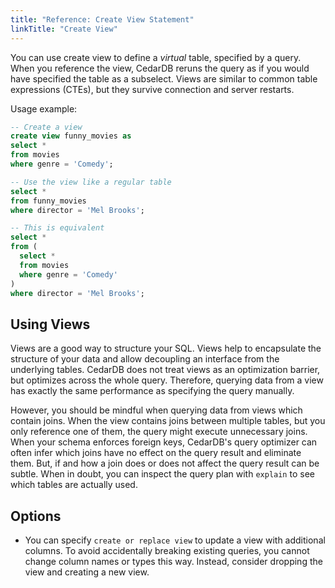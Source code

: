 ```yaml
---
title: "Reference: Create View Statement"
linkTitle: "Create View"
---
```


You can use create view to define a *virtual* table, specified by a query.
When you reference the view, CedarDB reruns the query as if you would have specified the table as a subselect.
Views are similar to common table expressions (CTEs), but they survive connection and server restarts.

Usage example:

```sql
-- Create a view
create view funny_movies as
select *
from movies
where genre = 'Comedy';

-- Use the view like a regular table
select * 
from funny_movies
where director = 'Mel Brooks';

-- This is equivalent
select *
from (
  select *
  from movies
  where genre = 'Comedy'
)
where director = 'Mel Brooks';
```

## Using Views

Views are a good way to structure your SQL.
Views help to encapsulate the structure of your data and allow decoupling an interface from the underlying tables.
CedarDB does not treat views as an optimization barrier, but optimizes across the whole query.
Therefore, querying data from a view has exactly the same performance as specifying the query manually.

However, you should be mindful when querying data from views which contain joins.
When the view contains joins between multiple tables, but you only reference one of them, the query might execute
unnecessary joins.
When your schema enforces foreign keys, CedarDB's query optimizer can often infer which joins have no effect on the
query result and eliminate them.
But, if and how a join does or does not affect the query result can be subtle.
When in doubt, you can inspect the query plan with `explain` to see which tables are actually used.

## Options

* You can specify `create or replace view` to update a view with additional columns.
  To avoid accidentally breaking existing queries, you cannot change column names or types this way.
  Instead, consider dropping the view and creating a new view.

